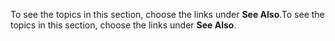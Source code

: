 <span data-ttu-id="53a65-101">To see the topics in this section, choose the links under **See Also**.</span><span class="sxs-lookup"><span data-stu-id="53a65-101">To see the topics in this section, choose the links under **See Also**.</span></span>